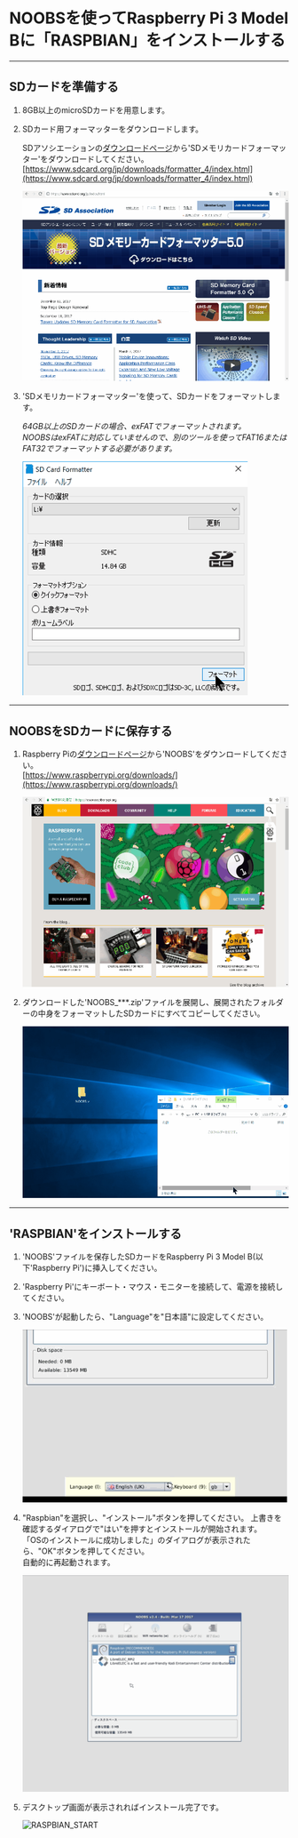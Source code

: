 
# NOOBSを使ってRaspberry Pi 3 Model Bに「RASPBIAN」をインストールする

----
## SDカードを準備する

1. 8GB以上のmicroSDカードを用意します。

2. SDカード用フォーマッターをダウンロードします。

    SDアソシエーションの[ダウンロードページ](https://www.sdcard.org/jp/downloads/formatter_4/index.html)から'SDメモリカードフォーマッター'をダウンロードしてください。  
    [https://www.sdcard.org/jp/downloads/formatter_4/index.html](https://www.sdcard.org/jp/downloads/formatter_4/index.html)

    ![SDFMT_DL](./img/SDFMT_DL.gif)

3. 'SDメモリカードフォーマッター'を使って、SDカードをフォーマットします。

    *64GB以上のSDカードの場合、exFATでフォーマットされます。  
    NOOBSはexFATに対応していませんので、別のツールを使ってFAT16またはFAT32でフォーマットする必要があります。*

    ![SDFMT_DL](./img/SDFMT_FMT.gif)

----
## NOOBSをSDカードに保存する

1. Raspberry Piの[ダウンロードページ](https://www.raspberrypi.org/downloads/)から'NOOBS'をダウンロードしてください。  
[https://www.raspberrypi.org/downloads/](https://www.raspberrypi.org/downloads/)

    ![NOOBS_DL](./img/NOOBS_DL.gif)

2. ダウンロードした'NOOBS_***.zip'ファイルを展開し、展開されたフォルダーの中身をフォーマットしたSDカードにすべてコピーしてください。

    ![NOOBS_CP](./img/NOOBS_CP.gif)

----
## 'RASPBIAN'をインストールする

1. 'NOOBS'ファイルを保存したSDカードをRaspberry Pi 3 Model B(以下'Raspberry Pi')に挿入してください。

2. 'Raspberry Pi'にキーボート・マウス・モニターを接続して、電源を接続してください。

3. 'NOOBS'が起動したら、"Language"を"日本語"に設定してください。

    ![NOOBS_LNG](./img/NOOBS_LNG.gif)

4. "Raspbian"を選択し、"インストール"ボタンを押してください。 
上書きを確認するダイアログで"はい"を押すとインストールが開始されます。  
「OSのインストールに成功しました」のダイアログが表示されたら、"OK"ボタンを押してください。  
自動的に再起動されます。

    ![RASPBIAN_INSTALL](./img/RASPBIAN_INSTALL.gif)

5. デスクトップ画面が表示されればインストール完了です。

    ![RASPBIAN_START](./img/RASPBIAN_START.gif)

